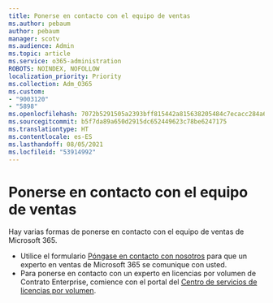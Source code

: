 ```yaml
---
title: Ponerse en contacto con el equipo de ventas
ms.author: pebaum
author: pebaum
manager: scotv
ms.audience: Admin
ms.topic: article
ms.service: o365-administration
ROBOTS: NOINDEX, NOFOLLOW
localization_priority: Priority
ms.collection: Adm_O365
ms.custom:
- "9003120"
- "5898"
ms.openlocfilehash: 7072b5291505a2393bff815442a815638205484c7ecacc284a6fc52229fee470
ms.sourcegitcommit: b5f7da89a650d2915dc652449623c78be6247175
ms.translationtype: HT
ms.contentlocale: es-ES
ms.lasthandoff: 08/05/2021
ms.locfileid: "53914992"
---
```

# <a name="contact-the-sales-team"></a>Ponerse en contacto con el equipo de ventas

Hay varias formas de ponerse en contacto con el equipo de ventas de Microsoft 365.

- Utilice el formulario [Póngase en contacto con nosotros](https://go.microsoft.com/fwlink/p/?LinkId=518644&clcid=0x0409) para que un experto en ventas de Microsoft 365 se comunique con usted.
- Para ponerse en contacto con un experto en licencias por volumen de Contrato Enterprise, comience con el portal del  [Centro de servicios de licencias por volumen](https://go.microsoft.com/fwlink/p/?LinkId=329762).

